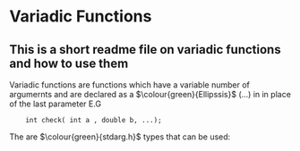 # Variadic Functions

## This is a short readme file on variadic functions and how to use them 

Variadic functions are functions which have a variable number of argumernts and are declared as a $\colour{green}{Ellipssis}$ (...) in in place of the last parameter E.G

```
	int check( int a , double b, ...);
```

The are $\colour{green}{stdarg.h}$ types that can be used:


